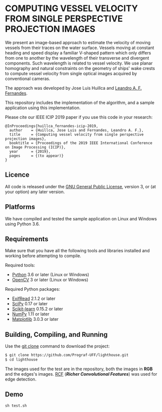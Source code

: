 # COMPUTING VESSEL VELOCITY FROM SINGLE PERSPECTIVE PROJECTION IMAGES
We present an image-based approach to estimate the velocity of moving vessels from their traces on the water surface. Vessels moving at constant heading and speed display a familiar V-shaped pattern which only differs from one to another by the wavelength of their transverse and divergent components. Such wavelength is related to vessel velocity. We use planar homography and natural constraints on the geometry of ships' wake crests to compute vessel velocity from single optical images acquired by conventional cameras.

The approach was developed by Jose Luis Huillca and [Leandro A. F. Fernandes](http://www.ic.uff.br/~laffernandes).

This repository includes the implementation of the algorithm, and a sample application using this implementation.

Please cite our IEEE ICIP 2019 paper if you use this code in your research:
```
@InProceedings{huillca_fernandes-icip-2019,
  author    = {Huillca, Jose Luis and Fernandes, Leandro A. F.},
  title     = {Computing vessel velocity from single perspective projection images},
  booktitle = {Proceedings of the 2019 IEEE International Conference on Image Processing (ICIP)},
  year      = {2019},
  pages     = {(to appear)}
}
```

## Licence
All code is released under the [GNU General Public License](https://www.gnu.org/licenses/), version 3, or (at your option) any later version.

## Platforms
We have compiled and tested the sample application on Linux and Windows using Python 3.6.

## Requirements
Make sure that you have all the following tools and libraries installed and working before attempting to compile.

Required tools:
- [Python](https://pt.wikipedia.org/wiki/Python) 3.6 or later (Linux or Windows)
- [OpenCV](https://pt.wikipedia.org/wiki/OpenCV) 3 or later (Linux or Windows)

Required Python packages:
- [ExifRead](https://pypi.org/project/ExifRead/) 2.1.2 or later 
- [SciPy](https://www.scipy.org/about.html) 0.17 or later
- [Scikit-learn](https://scikit-learn.org/) 0.15.2 or later
- [NumPy](https://www.numpy.org/) 1.11 or later
- [Matplotlib](https://matplotlib.org/) 3.0.3 or later

## Building, Compiling, and Running
Use the [git clone](https://git-scm.com/docs/git-clone) command to download the project:
```bash
$ git clone https://github.com/Prograf-UFF/lighthouse.git
$ cd lighthouse
````

The images used for the test are in the repository, both the images in **RGB** and the edges's images. [RCF](https://github.com/yun-liu/rcf) (***Richer Convolutional Features***) was used for edge detection.

## Demo
```
sh test.sh
```
